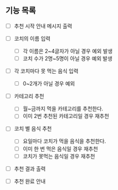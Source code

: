 ## 기능 목록

- [ ] 추천 시작 안내 메시지 출력

- [ ] 코치의 이름 입력
  - [ ] 각 이름은 2~4글자가 아닐 경우 예외 발생
  - [ ] 코치 수가 2명~5명이 아닐 경우 예외 발생

- [ ] 각 코치마다 못 먹는 음식 입력
  - [ ] 0~2개가 아닐 경우 예외
    
- [ ] 카테고리 추천
  - [ ] 월~금까지 먹을 카테고리를 추천한다.
  - [ ] 이미 2번 추천된 카테고리일 경우 재추천

- [ ] 코치 별 음식 추천
  - [ ] 요일마다 코치가 먹을 음식을 추천한다.
  - [ ] 이미 한 번 먹은 음식일 경우 재추천
  - [ ] 코치가 못먹는 음식일 경우 재추천

- [ ] 추천 결과 출력
- [ ] 추천 완료 안내